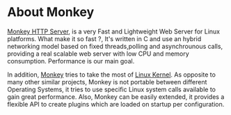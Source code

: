 # About Monkey

[Monkey HTTP Server](http://monkey-project.com), is a very Fast and Lightweight Web Server for Linux platforms. What make it so fast ?, It's written in C and use an hybrid networking model based on fixed threads,polling and asynchrounous calls, providing a real scalable web server with low CPU and memory consumption. Performance is our main goal.


In addition, [Monkey](http://monkey-project.com) tries to take the most of [Linux Kernel](http://kernel.org). As opposite to many other similar projects, Monkey is not portable between different Operating Systems, it tries to use specific Linux system calls available to gain great performance. Also, Monkey can be easily extended, it provides a flexible API to create plugins which are loaded on startup per configuration.
